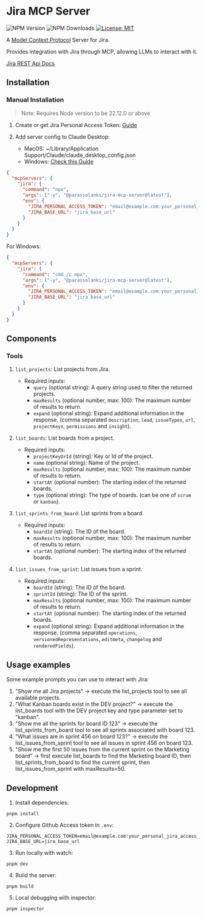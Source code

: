 # Jira MCP Server

![NPM Version](https://img.shields.io/npm/v/%40parassolanki%2Fjira-mcp-server) ![NPM Downloads](https://img.shields.io/npm/dw/%40parassolanki%2Fjira-mcp-server) [![License: MIT](https://img.shields.io/badge/License-MIT-blue.svg)](https://opensource.org/licenses/MIT)

A [Model Context Protocol](https://github.com/modelcontextprotocol) Server for Jira.

Provides integration with Jira through MCP, allowing LLMs to interact with it.

[Jira REST Api Docs](https://developer.atlassian.com/server/jira/platform/rest)

## Installation

### Manual Installation

> Note: Requires Node version to be 22.12.0 or above

1. Create or get Jira Personal Access Token: [Guide](https://confluence.atlassian.com/enterprise/using-personal-access-tokens-1026032365.html)

2. Add server config to Claude Desktop:

   - MacOS: ~/Library/Application Support/Claude/claude_desktop_config.json
   - Windows: [Check this Guide](https://gist.github.com/feveromo/7a340d7795fca1ccd535a5802b976e1f)

```json
{
  "mcpServers": {
    "jira": {
      "command": "npx",
      "args": ["-y", "@parassolanki/jira-mcp-server@latest"],
      "env": {
        "JIRA_PERSONAL_ACCESS_TOKEN": "email@example.com:your_personal_jira_access_token",
        "JIRA_BASE_URL": "jira_base_url"
      }
    }
  }
}
```

For Windows:

```json
{
  "mcpServers": {
    "jira": {
      "command": "cmd /c npx",
      "args": ["-y", "@parassolanki/jira-mcp-server@latest"],
      "env": {
        "JIRA_PERSONAL_ACCESS_TOKEN": "email@example.com:your_personal_jira_access_token",
        "JIRA_BASE_URL": "jira_base_url"
      }
    }
  }
}
```

## Components

### Tools

1.  `list_projects`: List projects from Jira.

    - Required inputs:
      - `query` (optional string): A query string used to filter the returned projects.
      - `maxResults` (optional number, max: 100): The maximum number of results to return.
      - `expand` (optional string): Expand additional information in the response. (comma separated `description`, `lead`, `issueTypes`, `url`, `projectKeys`, `permissions` and `insight`).

2.  `list_boards`: List boards from a project.

    - Required inputs:
      - `projectKeyOrId` (string): Key or Id of the project.
      - `name` (optional string): Name of the project.
      - `maxResults` (optional number, max: 100): The maximum number of results to return.
      - `startAt` (optional number): The starting index of the returned boards.
      - `type` (optional string): The type of boards. (can be one of `scrum` or `kanban`).

3.  `list_sprints_from_board`: List sprints from a board.

    - Required inputs:
      - `boardId` (string): The ID of the board.
      - `maxResults` (optional number, max: 100): The maximum number of results to return.
      - `startAt` (optional number): The starting index of the returned boards.

4.  `list_issues_from_sprint`: List issues from a sprint.

    - Required inputs:
      - `boardId` (string): The ID of the board.
      - `sprintId` (string): The ID of the sprint.
      - `maxResults` (optional number, max: 100): The maximum number of results to return.
      - `startAt` (optional number): The starting index of the returned boards.
      - `expand` (optional string): Expand additional information in the response. (comma separated `operations`, `versionedRepresentations`, `editmeta`, `changelog` and `renderedFields`).

## Usage examples

Some example prompts you can use to interact with Jira:

1. "Show me all Jira projects" → execute the list_projects tool to see all available projects.
2. "What Kanban boards exist in the DEV project?" → execute the list_boards tool with the DEV project key and type parameter set to "kanban".
3. "Show me all the sprints for board ID 123" → execute the list_sprints_from_board tool to see all sprints associated with board 123.
4. "What issues are in sprint 456 on board 123?" → execute the list_issues_from_sprint tool to see all issues in sprint 456 on board 123.
5. "Show me the first 50 issues from the current sprint on the Marketing board" → first execute list_boards to find the Marketing board ID, then list_sprints_from_board to find the current sprint, then list_issues_from_sprint with maxResults=50.

## Development

1. Install dependencies:

```shell
pnpm install
```

2. Configure Github Access token in `.env`:

```shell
JIRA_PERSONAL_ACCESS_TOKEN=email@example.com:your_personal_jira_access_token
JIRA_BASE_URL=jira_base_url
```

3. Run locally with watch:

```shell
pnpm dev
```

4. Build the server:

```shell
pnpm build
```

5. Local debugging with inspector:

```shell
pnpm inspector
```
